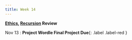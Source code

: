 ```yaml
---
title: Week 14
---
```


**[Ethics](https://docs.google.com/presentation/d/1d_pUKQjDN1c9fJR8TIlTz5neCYritfeQ63icWngPUsY/edit?usp=sharing), [Recursion](https://docs.google.com/presentation/d/1qbA8Pr4yJDhtAIfhTn9LlOEtf8QEOd-3-Kb2uKNTJyk/edit#slide=id.p) Review**

Nov 13
:  **Project Wordle Final Project Due**{: .label .label-red }
